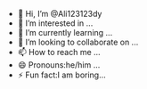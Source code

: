- 👋 Hi, I’m @Ali123123dy
- 👀 I’m interested in ...
- 🌱 I’m currently learning ...
- 💞️ I’m looking to collaborate on ...
- 📫 How to reach me ...
- 😄 Pronouns:he/him ...
- ⚡ Fun fact:I am boring...

<!---
Ali123123dy/Ali123123dy is a ✨ special ✨ repository because its `README.md` (this file) appears on your GitHub profile.
You can click the Preview link to take a look at your changes.
--->
